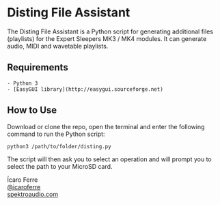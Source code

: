# Disting File Assistant

The Disting File Assistant is a Python script for generating additional files (playlists) for the Expert Sleepers MK3 / MK4 modules.
It can generate audio, MIDI and wavetable playlists.


## Requirements
	- Python 3
	- [EasyGUI library](http://easygui.sourceforge.net)
	
## How to Use

Download or clone the repo, open the terminal and enter the following command to run the Python script:

``` python3 /path/to/folder/disting.py ```

The script will then ask you to select an operation and will prompt you to select the path to your MicroSD card.

Ícaro Ferre  
[@icaroferre](http://twitter.com/icaroferre)  
[spektroaudio.com](http://spektroaudio.com/)  
 

